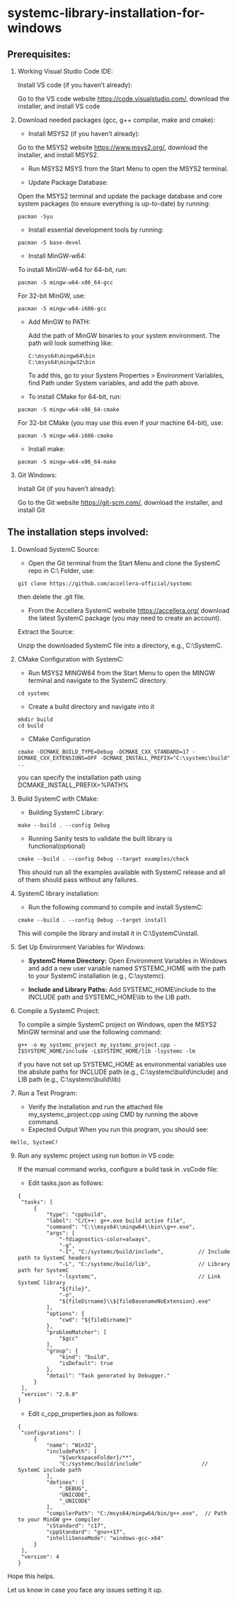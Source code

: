 # systemc-library-installation-for-windows

## Prerequisites:

1. Working Visual Studio Code IDE:

   Install VS code (if you haven’t already):

   Go to the VS code website https://code.visualstudio.com/, download the installer, and install VS code
   
2. Download needed packages (gcc, g++ compilar, make and cmake):

   - Install MSYS2 (if you haven’t already):

   Go to the MSYS2 website https://www.msys2.org/, download the installer, and install MSYS2.
   
   - Run MSYS2 MSYS from the Start Menu to open the MSYS2 terminal.

   - Update Package Database:

   Open the MSYS2 terminal and update the package database and core system packages (to ensure everything is up-to-date) by running:
   ```
   pacman -Syu
   ```
   
   - Install essential development tools by running:
   ```
   pacman -S base-devel
   ```
   
   - Install MinGW-w64:

   To install MinGW-w64 for 64-bit, run:
   ```
   pacman -S mingw-w64-x86_64-gcc
   ```
   For 32-bit MinGW, use:
   ```
   pacman -S mingw-w64-i686-gcc
   ```
   
   - Add MinGW to PATH:

      Add the path of MinGW binaries to your system environment. The path will look something like:
      ```
      C:\msys64\mingw64\bin
      C:\msys64\mingw32\bin
      ```
      To add this, go to your System Properties > Environment Variables, find Path under System variables, and add the path above.

   - To install CMake for 64-bit, run:
   ```
   pacman -S mingw-w64-x86_64-cmake
   ```
   For 32-bit CMake (you may use this even if your machine 64-bit), use:
   ```
   pacman -S mingw-w64-i686-cmake
   ```
   
   - Install make:
   ```
   pacman -S mingw-w64-x86_64-make
   ```
3. Git Windows:

   Install Git (if you haven’t already):

   Go to the Git website https://git-scm.com/, download the installer, and install Git
   

## The installation steps involved:

1. Download SystemC Source:
   - Open the Git terminal from the Start Menu and clone the SystemC repo in C:\ Folder, use:
   ```
   git clone https://github.com/accellera-official/systemc
   ```
   then delete the .git file.

   - From the Accellera SystemC website https://accellera.org/ download the latest SystemC package (you may need to create an account).
   
   Extract the Source:

   Unzip the downloaded SystemC file into a directory, e.g., C:\SystemC.

2. CMake Configuration with SystemC:

   - Run MSYS2 MINGW64 from the Start Menu to open the MINGW terminal and navigate to the SystemC directory.
   ```
   cd systemc
   ```
   
   - Create a build directory and navigate into it
   ```
   mkdir build
   cd build
   ```
   
   - CMake Configuration
   ```
   cmake -DCMAKE_BUILD_TYPE=Debug -DCMAKE_CXX_STANDARD=17 -DCMAKE_CXX_EXTENSIONS=OFF -DCMAKE_INSTALL_PREFIX="C:\systemc\build" ..
   ```
   you can specify the installation path using DCMAKE_INSTALL_PREFIX=%PATH%
   
4. Build SystemC with CMake:

   - Building SystemC Library:
   ```
   make --build . --config Debug
   ```
   
   - Running Sanity tests to validate the built library is functional(optional)
   ```
   cmake --build . --config Debug --target examples/check
   ```
   This should run all the examples available with SystemC release and all of them should pass without any failures.

5. SystemC library installation:

   - Run the following command to compile and install SystemC:
   ```
   cmake --build . --config Debug --target install
   ```
   This will compile the library and install it in C:\SystemC\install.

6. Set Up Environment Variables for Windows:

   - **SystemC Home Directory:** Open Environment Variables in Windows and add a new user variable named SYSTEMC_HOME with the path to your SystemC installation (e.g., C:\systemc).

   - **Include and Library Paths:** Add SYSTEMC_HOME\include to the INCLUDE path and SYSTEMC_HOME\lib to the LIB path.

7. Compile a SystemC Project:

   To compile a simple SystemC project on Windows, open the MSYS2 MinGW terminal and use the following command:
   ```
   g++ -o my_systemc_project my_systemc_project.cpp -I$SYSTEMC_HOME/include -L$SYSTEMC_HOME/lib -lsystemc -lm
   ```
   if you have not set up SYSTEMC_HOME as environmental variables use the abslute paths for INCLUDE path (e.g., C:\systemc\build\include) and LIB path (e.g., C:\systemc\build\lib)

8. Run a Test Program:

   - Verify the installation and run the attached file my_systemc_project.cpp using CMD by running the above command.
   - Expected Output
     When you run this program, you should see:
  ```
   Hello, SystemC!
  ```

9. Run any systemc project using run botton in VS code:

   If the manual command works, configure a build task in .vsCode file:
   - Edit tasks.json as follows:
   ```
   {
    "tasks": [
        {
            "type": "cppbuild",
            "label": "C/C++: g++.exe build active file",
            "command": "C:\\msys64\\mingw64\\bin\\g++.exe",
            "args": [
                "-fdiagnostics-color=always",
                "-g",
                "-I", "C:/systemc/build/include",           // Include path to SystemC headers
                "-L", "C:/systemc/build/lib",               // Library path for SystemC
                "-lsystemc",                                // Link SystemC library
                "${file}",
                "-o",
                "${fileDirname}\\${fileBasenameNoExtension}.exe"
            ],
            "options": {
                "cwd": "${fileDirname}"
            },
            "problemMatcher": [
                "$gcc"
            ],
            "group": {
                "kind": "build",
                "isDefault": true
            },
            "detail": "Task generated by Debugger."
        }
    ],
    "version": "2.0.0"
   }
   ```
   
   - Edit c_cpp_properties.json as follows:
   ```
   {
    "configurations": [
        {
            "name": "Win32",
            "includePath": [
                "${workspaceFolder}/**",
                "C:/systemc/build/include"                   // SystemC include path
            ],
            "defines": [
                "_DEBUG",
                "UNICODE",
                "_UNICODE"
            ],
            "compilerPath": "C:/msys64/mingw64/bin/g++.exe",  // Path to your MinGW g++ compiler
            "cStandard": "c17",
            "cppStandard": "gnu++17",
            "intelliSenseMode": "windows-gcc-x64"
        }
    ],
    "version": 4
   }
   ```
   
Hope this helps.

Let us know in case you face any issues setting it up.
